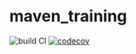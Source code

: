# maven_training

![build CI](https://github.com/SanjiKush/maven_training/actions/workflows/build.yml/badge.svg)
[![codecov](https://codecov.io/gh/SanjiKush/maven_training/branch/main/graph/badge.svg)](https://codecov.io/gh/SanjiKush/maven_training)

